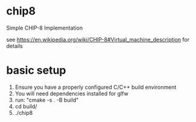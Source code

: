 # chip8
Simple CHIP-8 Implementation

see https://en.wikipedia.org/wiki/CHIP-8#Virtual_machine_description for details

# basic setup
1. Ensure you have a properly configured C/C++ build environment
2. You will need dependencies installed for glfw
3. run: "cmake -s . -B build"
4. cd build/
5. ./chip8
